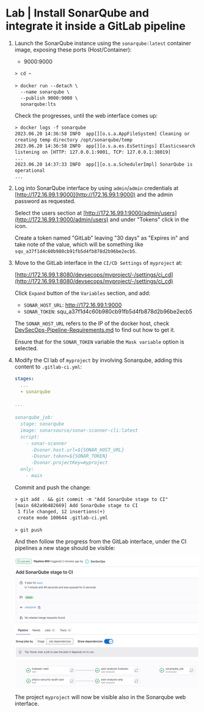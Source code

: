 # Lab | Install SonarQube and integrate it inside a GitLab pipeline

1. Launch the SonarQube instance using the `sonarqube:latest` container image,
   exposing these ports (Host/Container):

   - 9000:9000

   ```console
   > cd ~

   > docker run --detach \
     --name sonarqube \
     --publish 9000:9000 \
     sonarqube:lts
   ```

   Check the progresses, until the web interface comes up:

   ```console
   > docker logs -f sonarqube
   2023.06.20 14:36:58 INFO  app[][o.s.a.AppFileSystem] Cleaning or creating temp directory /opt/sonarqube/temp
   2023.06.20 14:36:58 INFO  app[][o.s.a.es.EsSettings] Elasticsearch listening on [HTTP: 127.0.0.1:9001, TCP: 127.0.0.1:38019]
   ...
   2023.06.20 14:37:33 INFO  app[][o.s.a.SchedulerImpl] SonarQube is operational
   ...
   ```

2. Log into SonarQube interface by using `admin`/`admin` credentials at [http://172.16.99.1:9000](http://172.16.99.1:9000)
   and the admin password as requested.

   Select the users section at [http://172.16.99.1:9000/admin/users](http://172.16.99.1:9000/admin/users)
   and under "Tokens" click in the icon.

   Create a token named "GitLab" leaving "30 days" as "Expires in" and take note
   of the value, which will be something like `squ_a37f1d4c60b980cb91fb5d4fb878d2b96be2ecb5`.

3. Move to the GitLab interface in the `CI/CD Settings` of `myproject` at:

   [http://172.16.99.1:8080/devsecops/myproject/-/settings/ci_cd](http://172.16.99.1:8080/devsecops/myproject/-/settings/ci_cd)

   Click `Expand` button of the `Variables` section, and add:

   - `SONAR_HOST_URL`: http://172.16.99.1:9000
   - `SONAR_TOKEN`: squ_a37f1d4c60b980cb91fb5d4fb878d2b96be2ecb5

   The `SONAR_HOST_URL` refers to the IP of the docker host, check
   [DevSecOps-Pipeline-Requirements.md](DevSecOps-Pipeline-Requirements.md) to find out how to get it.

   Ensure that for the `SONAR_TOKEN` variable the `Mask variable` option is
   selected.

4. Modify the CI lab of `myproject` by involving Sonarqube, adding this content
   to `.gitlab-ci.yml`:

   ```yaml
   stages:
     ...
     - sonarqube

   ...

   sonarqube_job:
     stage: sonarqube
     image: sonarsource/sonar-scanner-cli:latest
     script:
       - sonar-scanner
         -Dsonar.host.url=${SONAR_HOST_URL}
         -Dsonar.token=${SONAR_TOKEN}
         -Dsonar.projectKey=myproject
     only:
       - main
   ```

   Commit and push the change:

   ```console
   > git add . && git commit -m "Add SonarQube stage to CI"
   [main 682a9b482669] Add SonarQube stage to CI
    1 file changed, 12 insertions(+)
    create mode 100644 .gitlab-ci.yml

   > git push
   ```

   And then follow the progress from the GitLab interface, under the CI
   pipelines a new stage should be visible:

   ![DevSecOps-Pipeline-Sonarqube-GitLab-CI.png](images/DevSecOps-Pipeline-Sonarqube-GitLab-CI.png)

   The project `myproject` will now be visible also in the Sonarqube web
   interface.
